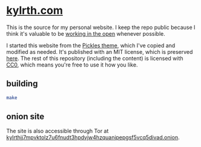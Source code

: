 # [kylrth.com](https://kylrth.com)

This is the source for my personal website. I keep the repo public because I think it's valuable to be [working in the open](https://duckduckgo.com/?q=working+in+the+open) whenever possible.

I started this website from the [Pickles theme](https://github.com/mismith0227/hugo_theme_pickles/), which I've copied and modified as needed. It's published with an MIT license, which is preserved [here](layouts/LICENSE). The rest of this repository (including the content) is licensed with [CC0](https://creativecommons.org/share-your-work/public-domain/cc0/), which means you're free to use it how you like.

## building

```sh
make
```

## onion site

The site is also accessible through Tor at [kylrthjj7mpvktolz7u6fnudt3hpdvjw4hzquanjpepgsf5vcq5divad.onion](http://kylrthjj7mpvktolz7u6fnudt3hpdvjw4hzquanjpepgsf5vcq5divad.onion/).
